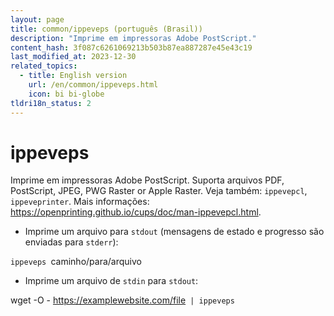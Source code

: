 ```yaml
---
layout: page
title: common/ippeveps (português (Brasil))
description: "Imprime em impressoras Adobe PostScript."
content_hash: 3f087c6261069213b503b87ea887287e45e43c19
last_modified_at: 2023-12-30
related_topics:
  - title: English version
    url: /en/common/ippeveps.html
    icon: bi bi-globe
tldri18n_status: 2
---
```

# ippeveps

Imprime em impressoras Adobe PostScript.
Suporta arquivos PDF, PostScript, JPEG, PWG Raster or Apple Raster.
Veja também: `ippevepcl`, `ippeveprinter`.
Mais informações: <https://openprinting.github.io/cups/doc/man-ippevepcl.html>.

- Imprime um arquivo para `stdout` (mensagens de estado e progresso são enviadas para `stderr`):

`ippeveps `<span class="tldr-var badge badge-pill bg-dark-lm bg-white-dm text-white-lm text-dark-dm font-weight-bold">caminho/para/arquivo</span>

- Imprime um arquivo de `stdin` para `stdout`:

<span class="tldr-var badge badge-pill bg-dark-lm bg-white-dm text-white-lm text-dark-dm font-weight-bold">wget -O - https://examplewebsite.com/file</span>` | ippeveps`
